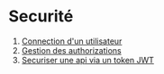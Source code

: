 # Securité

1. [Connection d'un utilisateur](./connection_d_un_utilisateur.md)
2. [Gestion des authorizations](./gestion_des_authorizations.md)
3. [Securiser une api via un token JWT](./securiser_une_api_via_un_token_JWT.md)